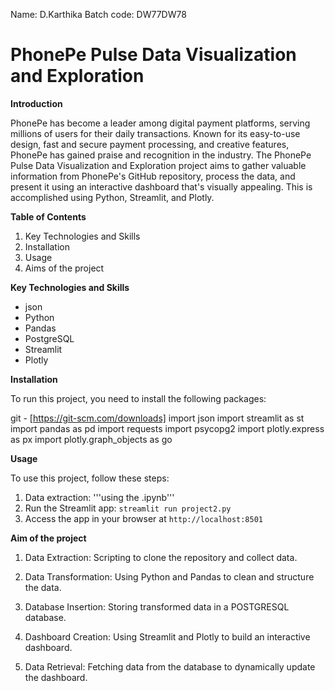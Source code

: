 
Name: D.Karthika
Batch code: DW77DW78

# PhonePe Pulse Data Visualization and Exploration

**Introduction**

PhonePe has become a leader among digital payment platforms, serving millions of users for their daily transactions. Known for its easy-to-use design, fast and secure payment processing, and creative features, PhonePe has gained praise and recognition in the industry. The PhonePe Pulse Data Visualization and Exploration project aims to gather valuable information from PhonePe's GitHub repository, process the data, and present it using an interactive dashboard that's visually appealing. This is accomplished using Python, Streamlit, and Plotly.

**Table of Contents**

1. Key Technologies and Skills
2. Installation
3. Usage
4. Aims of the project

**Key Technologies and Skills**
- json
- Python
- Pandas
- PostgreSQL
- Streamlit
- Plotly

**Installation**

To run this project, you need to install the following packages:

git - [https://git-scm.com/downloads]
import json
import streamlit as st
import pandas as pd
import requests
import psycopg2
import plotly.express as px
import plotly.graph_objects as go

**Usage**

To use this project, follow these steps:
1. Data extraction: '''using the .ipynb'''
2. Run the Streamlit app: ```streamlit run project2.py```
3. Access the app in your browser at ```http://localhost:8501```

**Aim of the project**

1. Data Extraction:
Scripting to clone the repository and collect data.

2. Data Transformation:
Using Python and Pandas to clean and structure the data.

3. Database Insertion:
Storing transformed data in a POSTGRESQL database.

4. Dashboard Creation:
Using Streamlit and Plotly to build an interactive dashboard.

5. Data Retrieval:
Fetching data from the database to dynamically update the dashboard.

